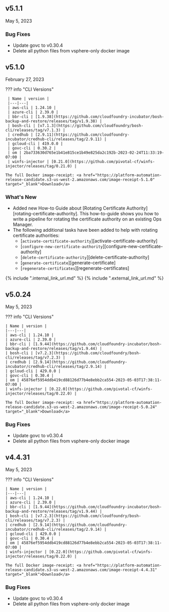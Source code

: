 <style>
    .md-typeset h2 {
        font-weight: bold;
    }
</style>

## v5.1.1
May 5, 2023

### Bug Fixes
- Update govc to v0.30.4
- Delete all python files from vsphere-only docker image


## v5.1.0
February 27, 2023

??? info "CLI Versions"

     | Name | version |
     |---|---|
     | aws-cli | 1.24.10 |
     | azure-cli | 2.39.0 |
     | bbr-cli | [1.9.38](https://github.com/cloudfoundry-incubator/bosh-backup-and-restore/releases/tag/v1.9.38) |
     | bosh-cli | [v7.1.3](https://github.com/cloudfoundry/bosh-cli/releases/tag/v7.1.3) |
     | credhub | [2.9.11](https://github.com/cloudfoundry-incubator/credhub-cli/releases/tag/2.9.11) |
     | gcloud-cli | 419.0.0 |
     | govc-cli | 0.30.2 |
     | om | 2ba733630d765e1b41e815ce1b49e825da2c192b-2023-02-24T11:33:19-07:00 |
     | winfs-injector | [0.21.0](https://github.com/pivotal-cf/winfs-injector/releases/tag/0.21.0) |
         
    The full Docker image-receipt: <a href="https://platform-automation-release-candidate.s3-us-west-2.amazonaws.com/image-receipt-5.1.0" target="_blank">Download</a>

### What's New
- Added new How-to Guide about [Rotating Certificate Authority][rotating-certificate-authority]. 
  This how-to-guide shows you how to write a pipeline for rotating the certificate authority on an existing Ops Manager. 
- The following additional tasks have been added to help with rotating certificate authorities:
    * [`activate-certificate-authority`][activate-certificate-authority]
    * [`configure-new-certificate-authority`][configure-new-certificate-authority]
    * [`delete-certificate-authority`][delete-certificate-authority]
    * [`generate-certificate`][generate-certificate]
    * [`regenerate-certificates`][regenerate-certificates]
      
{% include ".internal_link_url.md" %}
{% include ".external_link_url.md" %}
## v5.0.24
May 5, 2023

??? info "CLI Versions"

    | Name | version |
    |---|---|
    | aws-cli | 1.24.10 |
    | azure-cli | 2.39.0 |
    | bbr-cli | [1.9.44](https://github.com/cloudfoundry-incubator/bosh-backup-and-restore/releases/tag/v1.9.44) |
    | bosh-cli | [v7.2.3](https://github.com/cloudfoundry/bosh-cli/releases/tag/v7.2.3) |
    | credhub | [2.9.14](https://github.com/cloudfoundry-incubator/credhub-cli/releases/tag/2.9.14) |
    | gcloud-cli | 429.0.0 |
    | govc-cli | 0.30.4 |
    | om | 45876ef5954ddb419cd88126d77b4e8ebb2ca554-2023-05-03T17:38:11-07:00 |
    | winfs-injector | [0.22.0](https://github.com/pivotal-cf/winfs-injector/releases/tag/0.22.0) |

    The full Docker image-receipt: <a href="https://platform-automation-release-candidate.s3-us-west-2.amazonaws.com/image-receipt-5.0.24" target="_blank">Download</a>

### Bug Fixes
- Update govc to v0.30.4
- Delete all python files from vsphere-only docker image


## v4.4.31
May 5, 2023

??? info "CLI Versions"

    | Name | version |
    |---|---|
    | aws-cli | 1.24.10 |
    | azure-cli | 2.39.0 |
    | bbr-cli | [1.9.44](https://github.com/cloudfoundry-incubator/bosh-backup-and-restore/releases/tag/v1.9.44) |
    | bosh-cli | [v7.2.3](https://github.com/cloudfoundry/bosh-cli/releases/tag/v7.2.3) |
    | credhub | [2.9.14](https://github.com/cloudfoundry-incubator/credhub-cli/releases/tag/2.9.14) |
    | gcloud-cli | 429.0.0 |
    | govc-cli | 0.30.4 |
    | om | 45876ef5954ddb419cd88126d77b4e8ebb2ca554-2023-05-03T17:38:11-07:00 |
    | winfs-injector | [0.22.0](https://github.com/pivotal-cf/winfs-injector/releases/tag/0.22.0) |

    The full Docker image-receipt: <a href="https://platform-automation-release-candidate.s3-us-west-2.amazonaws.com/image-receipt-4.4.31" target="_blank">Download</a>

### Bug Fixes
- Update govc to v0.30.4
- Delete all python files from vsphere-only docker image


